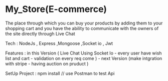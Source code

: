 # My_Store(E-commerce) 
The place through which you can buy your products by adding them to your shopping cart and you have the
ability to communicate with the owners of the site directly through Live Chat

Tech : NodeJs , Express ,Mongoose ,Socket io , Jwt 

Features : in this Version  ( Live Chat Using Socket Io - every user have wish list and cart - validation on every req come ) 
          - next Version (make intgration with stripe - having  auction on pruduct  )

SetUp Project : npm install //
use Postman to test Api 
